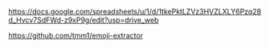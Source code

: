 https://docs.google.com/spreadsheets/u/1/d/1tkePktLZVz3HVZLXLY6Pzq28d_Hvcv7SdFWd-z9xP9g/edit?usp=drive_web


https://github.com/tmm1/emoji-extractor

